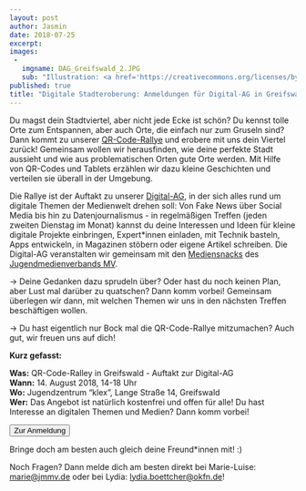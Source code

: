 ```yaml
---
layout: post
author: Jasmin
date: 2018-07-25
excerpt:
images:
 -
   imgname: DAG_Greifswald_2.JPG
   sub: "Illustration: <a href='https://creativecommons.org/licenses/by-sa/4.0/legalcode.de'>CC-BY-SA 4.0</a>, Christoph Hoppenbrock (bildbauer.de)"
published: true
title: "Digitale Stadteroberung: Anmeldungen für Digital-AG in Greifswald gestartet!"
---
```


Du magst dein Stadtviertel, aber nicht jede Ecke ist schön? Du kennst tolle Orte zum Entspannen, aber auch Orte, die einfach nur zum Gruseln sind? Dann kommt zu unserer [QR-Code-Rallye](https://demokratielabore.de/workshops/ungehoersam) und erobere mit uns dein Viertel zurück! Gemeinsam wollen wir herausfinden, wie deine perfekte Stadt aussieht und wie aus problematischen Orten gute Orte werden. Mit Hilfe von QR-Codes und Tablets erzählen wir dazu kleine Geschichten und verteilen sie überall in der Umgebung.

Die Rallye ist der Auftakt zu unserer [Digital-AG](https://demokratielabore.de/angebot/digital-ags/), in der sich alles rund um digitale Themen der Medienwelt drehen soll: Von Fake News über Social Media bis hin zu Datenjournalismus - in regelmäßigen Treffen (jeden zweiten Dienstag im Monat) kannst du deine Interessen und Ideen für kleine digitale Projekte einbringen, Expert*innen einladen, mit Technik basteln, Apps entwickeln, in Magazinen stöbern oder eigene Artikel schreiben. Die Digital-AG veranstalten wir gemeinsam mit den [Mediensnacks](https://www.jmmv.de/mediensnacks/) des [Jugendmedienverbands MV](https://www.jmmv.de).

→ Deine Gedanken dazu sprudeln über? Oder hast du noch keinen Plan, aber Lust mal darüber zu quatschen? Dann komm vorbei! Gemeinsam überlegen wir dann, mit welchen Themen wir uns in den nächsten Treffen beschäftigen wollen. 

→ Du hast eigentlich nur Bock mal die QR-Code-Rallye mitzumachen? Auch gut, wir freuen uns auf dich!

**Kurz gefasst:**

**Was:** QR-Code-Ralley in Greifswald - Auftakt zur Digital-AG <br>
**Wann:** 14. August 2018, 14-18 Uhr <br>
**Wo:** Jugendzentrum “klex”, Lange Straße 14, Greifswald <br> 
**Wer:** Das Angebot ist natürlich kostenfrei und offen für alle! Du hast Interesse an digitalen Themen und Medien? Dann komm vorbei! <br>

<a href="https://bit.ly/2JBrdUs"><button class="btn btn-start color-2">Zur Anmeldung</button></a>

Bringe doch am besten auch gleich deine Freund*innen mit! :)

Noch Fragen? Dann melde dich am besten direkt bei Marie-Luise: [marie@jmmv.de](https://mailto:marie@jmmv.de) oder bei Lydia: [lydia.boettcher@okfn.de](https://mailto:lydia.boettcher@okfn.de)! 

